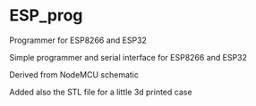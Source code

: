 # ESP_prog
Programmer for ESP8266 and ESP32

Simple programmer and serial interface for ESP8266 and ESP32

Derived from NodeMCU schematic

Added also the STL file for a little 3d printed case

